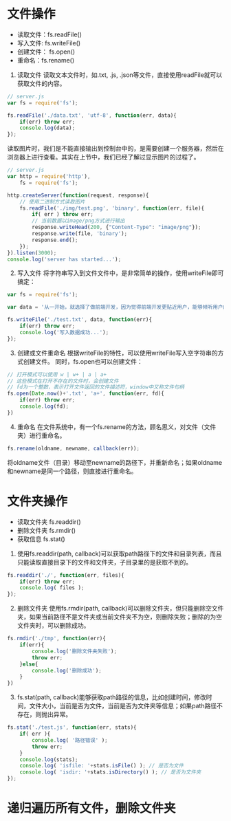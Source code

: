 # 文件操作
- 读取文件：fs.readFile()
- 写入文件: fs.writeFile()
- 创建文件： fs.open()
- 重命名：fs.rename()

1.  读取文件
读取文本文件时，如.txt, .js, .json等文件，直接使用readFile就可以获取文件的内容。
```js
// server.js
var fs = require('fs');

fs.readFile('./data.txt', 'utf-8', function(err, data){
	if(err) throw err;
	console.log(data);
});
```
读取图片时，我们是不能直接输出到控制台中的，是需要创建一个服务器，然后在浏览器上进行查看。其实在上节中，我们已经了解过显示图片的过程了。
```js
// server.js
var http = require('http'),
	fs = require('fs');

http.createServer(function(request, response){
	// 使用二进制方式读取图片
  	fs.readFile('./img/test.png', 'binary', function(err, file){
	    if( err ) throw err;
	    // 当前数据以image/png方式进行输出
	    response.writeHead(200, {"Content-Type": "image/png"});
	    response.write(file, 'binary');
	    response.end();
  	});
}).listen(3000);
console.log('server has started...');
```

2. 写入文件
将字符串写入到文件文件中，是非常简单的操作，使用writeFile即可搞定：
```js
var fs = require('fs');

var data = '从一开始，就选择了做前端开发，因为觉得前端开发更贴近用户，能够倾听用户的声音，更好玩，更有意思，美的更直观。我们总是在尝试最新的技术，尝试更炫的效果，希望更能优化用户的体验效果！';

fs.writeFile('./test.txt', data, function(err){
  	if(err) throw err;
  	console.log('写入数据成功...');
});
```

3. 创建或文件重命名
根据writeFile的特性，可以使用writeFile写入空字符串的方式创建文件。
同时，fs.open也可以创建文件：
```js
// 打开模式可以使用 w | w+ | a | a+
// 这些模式在打开不存在的文件时，会创建文件
// fd为一个整数，表示打开文件返回的文件描述符，window中又称文件句柄
fs.open(Date.now()+'.txt', 'a+', function(err, fd){
  	if(err) throw err;
  	console.log(fd);
})

```
4. 重命名
在文件系统中，有一个fs.rename的方法，顾名思义，对文件（文件夹）进行重命名。
```js
fs.rename(oldname, newname, callback(err));
```
将oldname文件（目录）移动至newname的路径下，并重新命名；如果oldname和newname是同一个路径，则直接进行重命名。

# 文件夹操作
- 读取文件夹 fs.readdir()
- 删除文件夹 fs.rmdir()
- 获取信息 fs.stat()

1. 使用fs.readdir(path, callback)可以获取path路径下的文件和目录列表，而且只能读取直接目录下的文件和文件夹，子目录里的是获取不到的。
```js
fs.readdir('./', function(err, files){
  	if(err) throw err;
  	console.log( files );
});
```
2. 删除文件夹
使用fs.rmdir(path, callback)可以删除文件夹，但只能删除空文件夹，如果当前路径不是文件夹或当前文件夹不为空，则删除失败；删除的为空文件夹时，可以删除成功。
```js
fs.rmdir('./tmp', function(err){
  	if(err){
    	console.log('删除文件夹失败');
    	throw err;
  	}else{
    	console.log('删除成功');
  	}
})
```
3. fs.stat(path, callback)能够获取path路径的信息，比如创建时间，修改时间，文件大小，当前是否为文件，当前是否为文件夹等信息；如果path路径不存在，则抛出异常。
```js
fs.stat('./test.js', function(err, stats){
	if( err ){
		console.log( '路径错误' );
		throw err;
	}
	console.log(stats);
	console.log( 'isfile: '+stats.isFile() ); // 是否为文件
	console.log( 'isdir: '+stats.isDirectory() ); // 是否为文件夹
});
```

# 递归遍历所有文件，删除文件夹